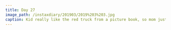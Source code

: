 ```yaml
---
title: Day 27
image_path: /instaxdiary/201903/2019%203%203.jpg
caption: Kid really like the red truck from a picture book, so mom just draw it. And the book writer is MIYANISHI from Japan.
---
```


